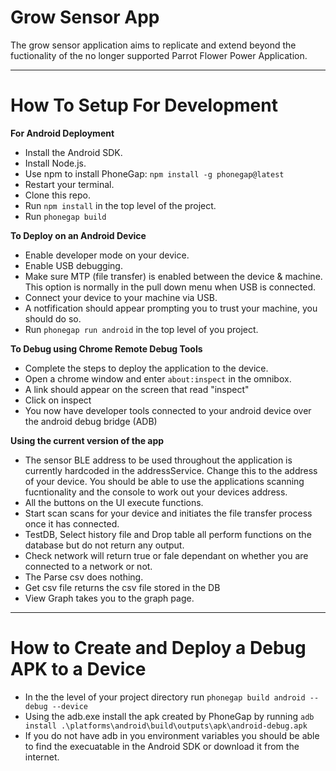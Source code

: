 # Grow Sensor App

The grow sensor application aims to replicate and extend beyond the fuctionality of the no longer supported Parrot Flower Power Application.

---

# How To Setup For Development

**For Android Deployment**

- Install the Android SDK.
- Install Node.js.
- Use npm to install PhoneGap: ``npm install -g phonegap@latest``
- Restart your terminal.
- Clone this repo.
- Run ``npm install`` in the top level of the project.
- Run ``phonegap build``

**To Deploy on an Android Device**

- Enable developer mode on your device.
- Enable USB debugging.
- Make sure MTP (file transfer) is enabled between the device & machine. This option is normally in the pull down menu when USB is connected. 
- Connect your device to your machine via USB.
- A notfification should appear prompting you to trust your machine, you should do so.
- Run ``phonegap run android`` in the top level of you project.

**To Debug using Chrome Remote Debug Tools**

- Complete the steps to deploy the application to the device.
- Open a chrome window and enter ``about:inspect`` in the omnibox.
- A link should appear on the screen that read "inspect"
- Click on inspect
- You now have developer tools connected to your android device over the android debug bridge (ADB)

**Using the current version of the app**

- The sensor BLE address to be used throughout the application is currently hardcoded in the addressService. Change this to the address of your device. You should be able to use the applications scanning fucntionality and the console to work out your devices address.
- All the buttons on the UI execute functions.
- Start scan scans for your device and initiates the file transfer process once it has connected.
- TestDB, Select history file and Drop table all perform functions on the database but do not return any output.
- Check network will return true or fale dependant on whether you are connected to a network or not.
- The Parse csv does nothing.
- Get csv file returns the csv file stored in the DB
- View Graph takes you to the graph page.

---

# How to Create and Deploy a Debug APK to a Device

- In the the level of your project directory run ``phonegap build android --debug --device``
- Using the adb.exe install the apk created by PhoneGap by running ``adb install .\platforms\android\build\outputs\apk\android-debug.apk``
- If you do not have adb in you environment variables you should be able to find the execuatable in the Android SDK or download it from the internet.
